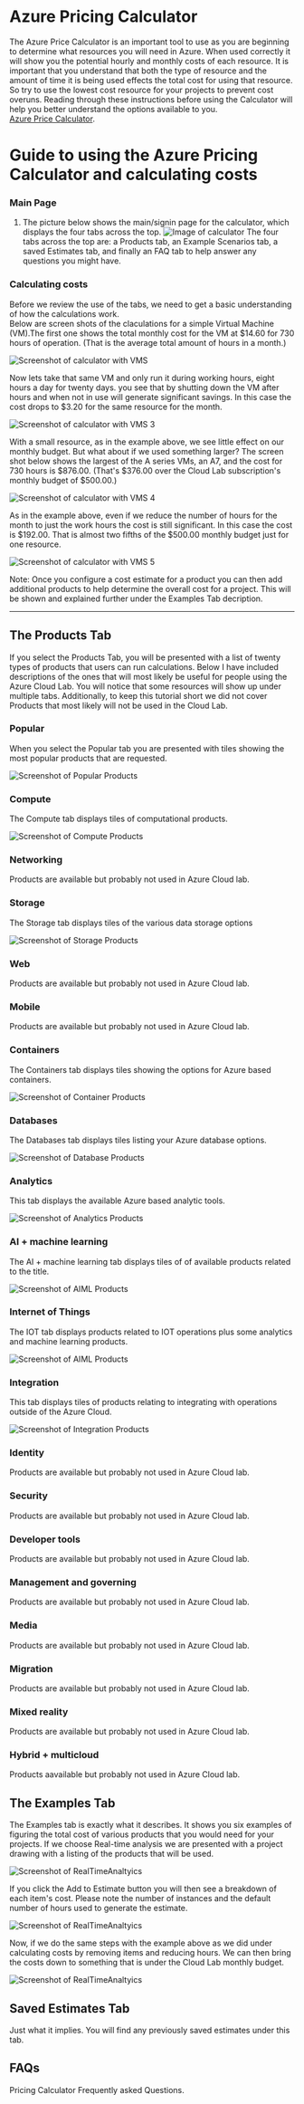 # Azure Pricing Calculator
The Azure Price Calculator is an important tool to use as you are beginning to determine what resources you will need in Azure. When used correctly it will show you the potential hourly and monthly costs of each resource. It is important that you understand that both the type of resource and the amount of time it is being used effects the total cost for using that resource. So try to use the lowest cost resource for your projects to prevent cost overuns. Reading through these instructions before using the Calculator will help you better understand the options available to you.   
 [Azure Price Calculator](https://azure.microsoft.com/en-us/pricing/calculator/?OCID=AIDcmm5edswduu_SEM_0578e77bc86314f796a884a07b206fd0:G:s&ef_id=0578e77bc86314f796a884a07b206fd0:G:s&msclkid=0578e77bc86314f796a884a07b206fd0).
 
# Guide to using the Azure Pricing Calculator and calculating costs
### Main Page
1. The picture below shows the main/signin page for the calculator, which displays the four tabs across the top.
![Image of calculator](/docs/images/1_calculator.png)
The four tabs across the top are: a Products tab, an Example Scenarios tab, a saved Estimates tab, and finally an FAQ tab to help answer any questions you might have. 

### Calculating costs 
Before we review the use of the tabs, we need to get a basic understanding of how the calculations work.  
Below are screen shots of the claculations for a simple Virtual Machine (VM).The first one shows the total monthly cost for the VM at $14.60 for 730 hours of operation. (That is the average total amount of hours in a month.)

![Screenshot of calculator with VMS](/docs/images/2_virtualmachinecalculator.png)

Now lets take that same VM and only run it during working hours, eight hours a day for twenty days. you see that by shutting down the VM after hours and when not in use will generate significant savings. In this case the cost drops to $3.20 for the same resource for the month.

![Screenshot of calculator with VMS 3](/docs/images/3_calc_vmparttime.png)

With a small resource, as in the example above, we see little effect on our monthly budget. But what about if we used something larger? The screen shot below shows the largest of the A series VMs, an A7, and the cost for 730 hours is $876.00. (That's $376.00 over the Cloud Lab subscription's monthly budget of $500.00.)

![Screenshot of calculator with VMS 4](/docs/images/4_vm_large_caluclator.png)

As in the example above, even if we reduce the number of hours for the month to just the work hours the cost is still significant. In this case the cost is $192.00. That is almost two fifths of the $500.00 monthly budget just for one resource.

![Screenshot of calculator with VMS 5](/docs/images/5_calc.png)

Note: Once you configure a cost estimate for a product you can then add additional products to help determine the overall cost for a project. This will be shown and explained further under the Examples Tab decription.  
*******

## The Products Tab 
If you select the Products Tab, you will be presented with a list of twenty types of products that users can run calculations. Below I have included descriptions of the ones that will most likely be useful for people using the Azure Cloud Lab. You will notice that some resources will show up under multiple tabs. Additionally, to keep this tutorial short we did not cover Products that most likely will not be used in the Cloud Lab.

### Popular
When you select the Popular tab you are presented with tiles showing the most popular products that are requested.

![Screenshot of Popular Products](/docs/images/6_popular_products.png)

### Compute
The Compute tab displays tiles of computational products.

![Screenshot of Compute Products](/docs/images/7_compute_products.png)

### Networking
Products are available but probably not used in Azure Cloud lab.

### Storage
The Storage tab displays tiles of the various data storage options  

![Screenshot of Storage Products](/docs/images/8_storage_products.png)

### Web
Products are available but probably not used in Azure Cloud lab.

### Mobile
Products are available but probably not used in Azure Cloud lab.

### Containers
The Containers tab displays tiles showing the options for Azure based containers.

![Screenshot of Container Products](/docs/images/9_container_products.png)

### Databases
The Databases tab displays tiles listing your Azure database options.

![Screenshot of Database Products](/docs/images/10_db_products.png)

### Analytics
This tab displays the available Azure based analytic tools.

![Screenshot of Analytics Products](/docs/images/11_analytics_products.png)

### AI + machine learning
The AI + machine learning tab displays tiles of of available products related to the title.

![Screenshot of AIML Products](/docs/images/12_AI_products.png)

### Internet of Things
The IOT tab displays products related to IOT operations plus some analytics and machine learning products.

![Screenshot of AIML Products](/docs/images/13_IOT_products.png)

### Integration
This tab displays tiles of products relating to integrating with operations outside of the Azure Cloud. 

![Screenshot of Integration Products](/docs/images/14_integration_products.png)

### Identity
Products are available but probably not used in Azure Cloud lab.

### Security
Products are available but probably not used in Azure Cloud lab.

### Developer tools
Products are available but probably not used in Azure Cloud lab.

### Management and governing
Products are available but probably not used in Azure Cloud lab. 

### Media
Products are available but probably not used in Azure Cloud lab.

### Migration
Products are available but probably not used in Azure Cloud lab.

### Mixed reality
Products are available but probably not used in Azure Cloud lab.

### Hybrid + multicloud
Products aavailable but probably not used in Azure Cloud lab.

## The Examples Tab

The Examples tab is exactly what it describes. It shows you six examples of figuring the total cost of various products that you would need for your projects. 
If we choose Real-time analysis we are presented with a project drawing with a listing of the products that will be used. 

![Screenshot of RealTimeAnaltyics](/docs/images/15_RT_Analytics.png)

If you click the Add to Estimate button you will then see a breakdown of each item's cost. Please note the number of instances and the default number of hours used to generate the estimate.   

![Screenshot of RealTimeAnaltyics](/docs/images/16_get_estimate.png)

Now, if we do the same steps with the example above as we did under calculating costs by removing items and reducing hours. We can then bring the costs down to something that is under the Cloud Lab monthly budget. 

![Screenshot of RealTimeAnaltyics](/docs/images/17_revise_estimate.png)

## Saved Estimates Tab
Just what it implies. You will find any previously saved estimates under this tab.

## FAQs
Pricing Calculator Frequently asked Questions.

